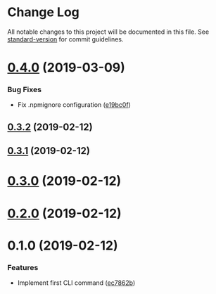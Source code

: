 # Change Log

All notable changes to this project will be documented in this file. See [standard-version](https://github.com/conventional-changelog/standard-version) for commit guidelines.

<a name="0.4.0"></a>
# [0.4.0](https://github.com/potato4d/create-nuxt-module/compare/v0.3.2...v0.4.0) (2019-03-09)


### Bug Fixes

* Fix .npmignore configuration ([e19bc0f](https://github.com/potato4d/create-nuxt-module/commit/e19bc0f))



<a name="0.3.2"></a>
## [0.3.2](https://github.com/potato4d/create-nuxt-module/compare/v0.3.1...v0.3.2) (2019-02-12)



<a name="0.3.1"></a>
## [0.3.1](https://github.com/potato4d/create-nuxt-module/compare/v0.3.0...v0.3.1) (2019-02-12)



<a name="0.3.0"></a>
# [0.3.0](https://github.com/potato4d/create-nuxt-module/compare/v0.2.0...v0.3.0) (2019-02-12)



<a name="0.2.0"></a>
# [0.2.0](https://github.com/potato4d/create-nuxt-module/compare/v0.1.0...v0.2.0) (2019-02-12)



<a name="0.1.0"></a>
# 0.1.0 (2019-02-12)


### Features

* Implement first CLI command ([ec7862b](https://github.com/potato4d/create-nuxt-module/commit/ec7862b))
